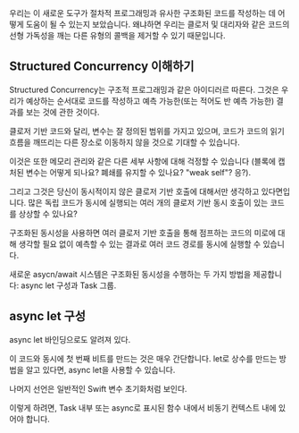 우리는 이 새로운 도구가 절차적 프로그래밍과 유사한 구조화된 코드를 작성하는 데 어떻게 도움이 될 수 있는지 보았습니다. 왜냐하면 우리는 클로저 및 대리자와 같은 코드의 선형 가독성을 깨는 다른 유형의 콜백을 제거할 수 있기 때문입니다.
## Structured Concurrency 이해하기
Structured Concurrency는 구조적 프로그래밍과 같은 아이디러르 따른다.
그것은 우리가 예상하는 순서대로 코드를 작성하고 예측 가능한(또는 적어도 반 예측 가능한) 결과를 보는 것에 관한 것이다.

클로저 기반 코드와 달리, 변수는 잘 정의된 범위를 가지고 있으며, 코드가 코드의 읽기 흐름을 깨뜨리는 다른 장소로 이동하지 않을 것으로 기대할 수 있습니다.

이것은 또한 메모리 관리와 같은 다른 세부 사항에 대해 걱정할 수 있습니다 (블록에 캡처된 변수는 어떻게 되나요? 폐쇄를 유지할 수 있나요? "weak self"? 응?). 

그리고 그것은 당신이 동시적이지 않은 클로저 기반 호출에 대해서만 생각하고 있다면입니다. 많은 독립 코드가 동시에 실행되는 여러 개의 클로저 기반 동시 호출이 있는 코드를 상상할 수 있나요?

구조화된 동시성을 사용하면 여러 클로저 기반 호출을 통해 점프하는 코드의 미로에 대해 생각할 필요 없이 예측할 수 있는 결과로 여러 코드 경로를 동시에 실행할 수 있습니다.

새로운 asycn/await 시스템은 구조화된 동시성을 수행하는 두 가지 방법을 제공합니다: async let 구성과 Task 그룹. 

## async let 구성
async let 바인딩으로도 알려져 있다. 

이 코드와 동시에 첫 번째 비트를 만드는 것은 매우 간단합니다. let로 상수를 만드는 방법을 알고 있다면, async let을 사용할 수 있습니다.

나머지 선언은 일반적인 Swift 변수 초기화처럼 보인다.

이렇게 하려면, Task 내부 또는 async로 표시된 함수 내에서 비동기 컨텍스트 내에 있어야 합니다.


